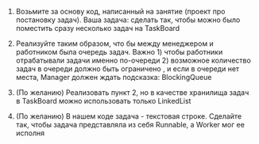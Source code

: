 1. Возьмите за основу код, написанный на занятие (проект про постановку задач). Ваша задача:
сделать так, чтобы можно было поместить сразу несколько задач на TaskBoard

2. Реализуйте таким образом, что бы между менеджером и работником была очередь задач. 
Важно 1) чтобы работники отрабатывали задачи именно по-очереди  2) возможное количество
задач в очереди должно быть ограничено , и если в очереди нет места, Manager должен ждать
подсказка: BlockingQueue

3. (По желанию) Реализовать пункт 2, но в качестве хранилища задач в TaskBoard можно использовать только LinkedList

4. (По желанию) В нашем коде задача - текстовая строке. Сделайте так, чтобы задача представляла из 
себя Runnable, а Worker мог ее исполня
